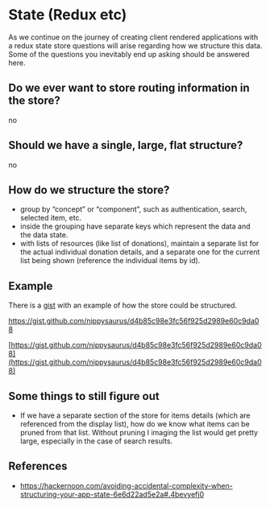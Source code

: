 # State (Redux etc)

As we continue on the journey of creating client rendered applications with a redux state store questions will arise regarding how we structure this data. Some of the questions you inevitably end up asking should be answered here.

## Do we ever want to store routing information in the store?

no

## Should we have a single, large, flat structure?

no

## How do we structure the store?

- group by “concept” or “component”, such as authentication, search, selected item, etc.
- inside the grouping have separate keys which represent the data and the data state.
- with lists of resources (like list of donations), maintain a separate list for the actual individual donation details, and a separate one for the current list being shown (reference the individual items by id).

## Example

There is a [gist](https://gist.github.com/nippysaurus/d4b85c98e3fc56f925d2989e60c9da08) with an example of how the store could be structured.

https://gist.github.com/nippysaurus/d4b85c98e3fc56f925d2989e60c9da08


[https://gist.github.com/nippysaurus/d4b85c98e3fc56f925d2989e60c9da08](https://gist.github.com/nippysaurus/d4b85c98e3fc56f925d2989e60c9da08)

## Some things to still figure out

- If we have a separate section of the store for items details (which are referenced from the display list), how do we know what items can be pruned from that list. Without pruning I imaging the list would get pretty large, especially in the case of search results.


## References

- https://hackernoon.com/avoiding-accidental-complexity-when-structuring-your-app-state-6e6d22ad5e2a#.4bevyefj0
